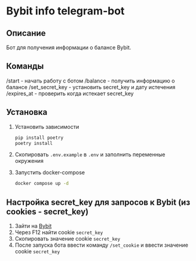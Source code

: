 # Bybit info telegram-bot

## Описание

Бот для получения информации о балансе Bybit.

## Команды

/start - начать работу с ботом
/balance - получить информацию о балансе
/set_secret_key - установить secret_key и дату истечения
/expires_at - проверить когда истекает secret_key

## Установка

1. Установить зависимости
    ```bash
    pip install poetry
    poetry install
    ```

2. Скопировать `.env.example` в `.env` и заполнить переменные окружения

3. Запустить docker-compose
    ```bash
    docker compose up -d
    ```

## Настройка secret_key для запросов к Bybit (из cookies - secret_key)

1. Зайти на [Bybit](https://www.bybit.com/)
2. Через F12 найти cookie `secret_key`
3. Скопировать значение cookie `secret_key`
4. После запуска бота ввести команду `/set_cookie` и ввести значение cookie `secret_key`
